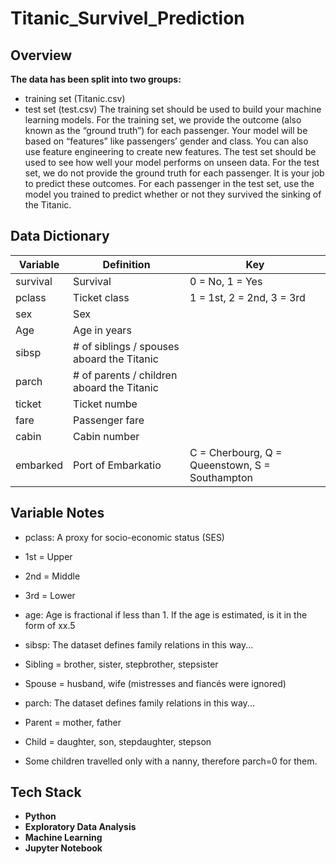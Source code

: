 
# Titanic_Survivel_Prediction
## Overview

**The data has been split into two groups:**
- training set (Titanic.csv)
- test set (test.csv)
      The training set should be used to build your machine learning models. For the training set, we provide the outcome (also known as the “ground truth”) for each         passenger. Your model will be based on “features” like passengers’ gender and class. You can also use feature engineering to create new features.
        The test set should be used to see how well your model performs on unseen data. For the test set, we do not provide the ground truth for each passenger. It is your job to predict these outcomes. For each passenger in the test set, use the model you trained to predict whether or not they survived the sinking of the Titanic.


## Data Dictionary

|Variable          |Definition       |Key      |
|------------------|-----------------|---------|
|survival |Survival |0 = No, 1 = Yes|
|pclass |Ticket class |1 = 1st, 2 = 2nd, 3 = 3rd|
|sex|Sex| |
|Age|Age in years| |
|sibsp|# of siblings / spouses aboard the Titanic| |
|parch|# of parents / children aboard the Titanic| |
|ticket|Ticket numbe| |
|fare|Passenger fare| |
|cabin|Cabin number| |
|embarked|Port of Embarkatio|C = Cherbourg, Q = Queenstown, S = Southampton|
##  Variable Notes

- pclass: A proxy for socio-economic status (SES)
- 1st = Upper
- 2nd = Middle
- 3rd = Lower

- age: Age is fractional if less than 1. If the age is estimated, is it in the form of xx.5

- sibsp: The dataset defines family relations in this way...
- Sibling = brother, sister, stepbrother, stepsister
- Spouse = husband, wife (mistresses and fiancés were ignored)

- parch: The dataset defines family relations in this way...
- Parent = mother, father
- Child = daughter, son, stepdaughter, stepson
- Some children travelled only with a nanny, therefore parch=0 for them.

## Tech Stack

- **Python**
- **Exploratory Data Analysis**
- **Machine Learning**
- **Jupyter Notebook**
